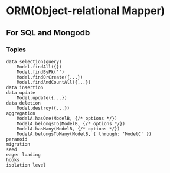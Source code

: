 # ORM(Object-relational Mapper)
## For SQL and Mongodb
### Topics
	data selection(query)
		Model.findAll({})
		Model.findByPk('')
		Model.findOrCreate({...})
		Model.findAndCountAll({...})
	data insertion
	data update
		Model.update({...})
	data deletion
		Model.destroy({...})
	aggregation
		ModelA.hasOne(ModelB, {/* options */})
		ModelA.belongsTo(ModelB, {/* options */})
		ModelA.hasMany(ModelB, {/* options */})
		ModelA.belongsToMany(ModelB, { through: 'ModelC' })
	paranoid
	migration
	seed
	eager loading
	hooks
	isolation level


